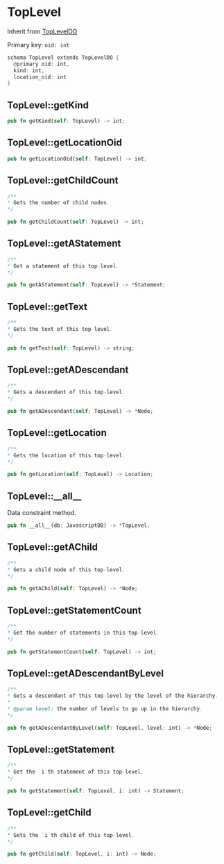 # TopLevel

Inherit from [TopLevelDO](./TopLevelDO.md)

Primary key: `oid: int`

```rust
schema TopLevel extends TopLevelDO {
  @primary oid: int,
  kind: int,
  location_oid: int
}
```
## TopLevel::getKind

```rust
pub fn getKind(self: TopLevel) -> int;
```
## TopLevel::getLocationOid

```rust
pub fn getLocationOid(self: TopLevel) -> int;
```
## TopLevel::getChildCount

```java
/**
* Gets the number of child nodes.
*/
```
```rust
pub fn getChildCount(self: TopLevel) -> int;
```
## TopLevel::getAStatement

```java
/**
* Get a statement of this top-level.
*/
```
```rust
pub fn getAStatement(self: TopLevel) -> *Statement;
```
## TopLevel::getText

```java
/**
* Gets the text of this top-level.
*/
```
```rust
pub fn getText(self: TopLevel) -> string;
```
## TopLevel::getADescendant

```java
/**
* Gets a descendant of this top-level.
*/
```
```rust
pub fn getADescendant(self: TopLevel) -> *Node;
```
## TopLevel::getLocation

```java
/**
* Gets the location of this top-level.
*/
```
```rust
pub fn getLocation(self: TopLevel) -> Location;
```
## TopLevel::\_\_all\_\_

Data constraint method.

```rust
pub fn __all__(db: JavascriptDB) -> *TopLevel;
```
## TopLevel::getAChild

```java
/**
* Gets a child node of this top-level.
*/
```
```rust
pub fn getAChild(self: TopLevel) -> *Node;
```
## TopLevel::getStatementCount

```java
/**
* Get the number of statements in this top-level.
*/
```
```rust
pub fn getStatementCount(self: TopLevel) -> int;
```
## TopLevel::getADescendantByLevel

```java
/**
* Gets a descendant of this top-level by the level of the hierarchy.
*
* @param level: the number of levels to go up in the hierarchy.
*/
```
```rust
pub fn getADescendantByLevel(self: TopLevel, level: int) -> *Node;
```
## TopLevel::getStatement

```java
/**
* Get the `i`th statement of this top-level.
*/
```
```rust
pub fn getStatement(self: TopLevel, i: int) -> Statement;
```
## TopLevel::getChild

```java
/**
* Gets the `i`th child of this top-level.
*/
```
```rust
pub fn getChild(self: TopLevel, i: int) -> Node;
```
